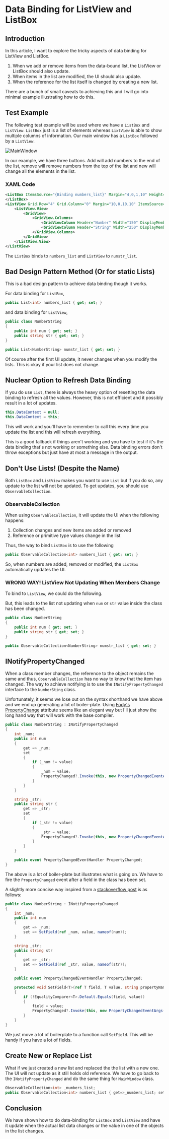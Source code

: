 # Data Binding for ListView and ListBox

## Introduction

In this article, I want to explore the tricky aspects of data binding for ListView and ListBox. 

1. When we add or remove items from the data-bound list, the ListView or ListBox should also update. 
1. When items in the list are modified, the UI should also update.
1. When the reference for the list itself is changed by creating a new list.

There are a bunch of small caveats to achieving this and I will go into minimal example illustrating how to do this.

## Test Example

The following test example will be used where we have a `ListBox` and `ListView`. `ListBox` just is a list of elements whereas `LixtView` is able to show multiple columns of information. Our main window has a `ListBox` followed by a `ListView`.

![MainWindow](./img/MainWindow.png)

In our example, we have three buttons. Add will add numbers to the end of the list, remove will remove numbers from the top of the list and new will change all the elements in the list.

### XAML Code

```xml
<ListBox ItemsSource="{Binding numbers_list}" Margin="4,0,1,10" Height="250">
</ListBox>
<ListView Grid.Row="4" Grid.Column="0" Margin="10,0,10,10" ItemsSource="{Binding numstr_list}" Name="Tasks" Height="250">
    <ListView.View>
        <GridView>
            <GridView.Columns>
                <GridViewColumn Header="Number" Width="150" DisplayMemberBinding="{Binding Path=num}"></GridViewColumn>
                <GridViewColumn Header="String" Width="250" DisplayMemberBinding="{Binding Path=str}"></GridViewColumn>
            </GridView.Columns>
        </GridView>
    </ListView.View>
</ListView>
```

The `ListBox` binds to `numbers_list` and `ListView` to `numstr_list`.

## Bad Design Pattern Method (Or for static Lists)

This is a bad design pattern to achieve data binding though it works. 

For data binding for `ListBox`,

```csharp
public List<int> numbers_list { get; set; }
```

and data binding for `ListView`, 

```csharp
public class NumberString
{
    public int num { get; set; }
    public string str { get; set; }
}

public List<NumberString> numstr_list { get; set; }
```

Of course after the first UI update, it never changes when you modify the lists. This is okay if your list does not change.

## Nuclear Option to Refresh Data Binding

If you do use `List`, there is always the heavy option of resetting the data binding to refresh all the values. However, this is not efficient and it possibly result in a lot of updates. 

```csharp
this.DataContext = null;
this.DataContext = this;
```

This will work and you'll have to remember to call this every time you update the list and this will refresh everything.

This is a good fallback if things aren't working and you have to test if it's the data binding that's not working or something else. Data binding errors don't throw exceptions but just have at most a message in the output.

## Don't Use Lists! (Despite the Name)

Both `ListBox` and `ListView` makes you want to use `List` but if you do so, any update to the list will not be updated. To get updates, you should use `ObservableCollection`.

### ObservableCollection

When using `ObservableCollection`, it will update the UI when the following happens:

1. Collection changes and new items are added or removed
1. Reference or primitive type values change in the list

Thus, the way to bind `ListBox` is to use the following

```csharp
public ObservableCollection<int> numbers_list { get; set; }
```

So, when numbers are added, removed or modified, the `ListBox` automatically updates the UI.

### WRONG WAY! ListView Not Updating When Members Change

To bind to `ListView`, we could do the following.

But, this leads to the list not updating when `num` or `str` value inside the class has been changed. 

```csharp
public class NumberString
{
    public int num { get; set; }
    public string str { get; set; }
}

public ObservableCollection<NumberString> numstr_list { get; set; }

```

## INotifyPropertyChanged

When a class member changes, the reference to the object remains the same and thus, `ObservableCollection` has no way to know that the item has changed. The way to achieve notifying is to use the `INotifyPropertyChanged` interface to the `NumberSting` class.

Unfortunately, it seems we lose out on the syntax shorthand we have above and we end up generating a lot of boiler-plate. Using [Fody's PropertyChange](https://github.com/Fody/PropertyChanged) attribute seems like an elegant way but I'll just show the long hand way that will work with the base compiler.

```csharp
public class NumberString : INotifyPropertyChanged
{
    int _num;
    public int num
    {
        get => _num;
        set
        {
            if (_num != value)
            {
                _num = value;
                PropertyChanged?.Invoke(this, new PropertyChangedEventArgs(nameof(num)));
            }
        }
    }

    string _str;
    public string str {
        get => _str;
        set
        {
            if (_str != value)
            {
                _str = value;
                PropertyChanged?.Invoke(this, new PropertyChangedEventArgs(nameof(str)));
            }
        }
    }

    public event PropertyChangedEventHandler PropertyChanged;
}
```

The above is a lot of boiler-plate but illustrates what is going on. We have to fire the `PropertyChanged` event after a field in the class has been set.

A slightly more concise way inspired from a [stackoverflow post](https://stackoverflow.com/questions/1315621/implementing-inotifypropertychanged-does-a-better-way-exist) is as follows:

```csharp
public class NumberString : INotifyPropertyChanged
{
    int _num;
    public int num
    {
        get => _num;
        set => SetField(ref _num, value, nameof(num));
    }

    string _str;
    public string str
    {
        get => _str;
        set => SetField(ref _str, value, nameof(str));
    }

    public event PropertyChangedEventHandler PropertyChanged;

    protected void SetField<T>(ref T field, T value, string propertyName)
    {
        if (!EqualityComparer<T>.Default.Equals(field, value))
        {
            field = value;
            PropertyChanged?.Invoke(this, new PropertyChangedEventArgs(propertyName));
        }
    }
}
```

We just move a lot of boilerplate to a function call `SetField`. This will be handy if you have a lot of fields.

## Create New or Replace List

What if we just created a new list and replaced the the list with a new one. The UI will not update as it still holds old reference. We have to go back to the `INotifyPropertyChanged` and do the same thing for `MainWindow` class.

```csharp
ObservableCollection<int> _numbers_list;
public ObservableCollection<int> numbers_list { get=>_numbers_list; set=>SetField(ref _numbers_list, value, nameof(numbers_list)); }
```

## Conclusion

We have shown how to do data-binding for `ListBox` and `ListView` and have it update when the actual list data changes or the value in one of the objects in the list changes. 
